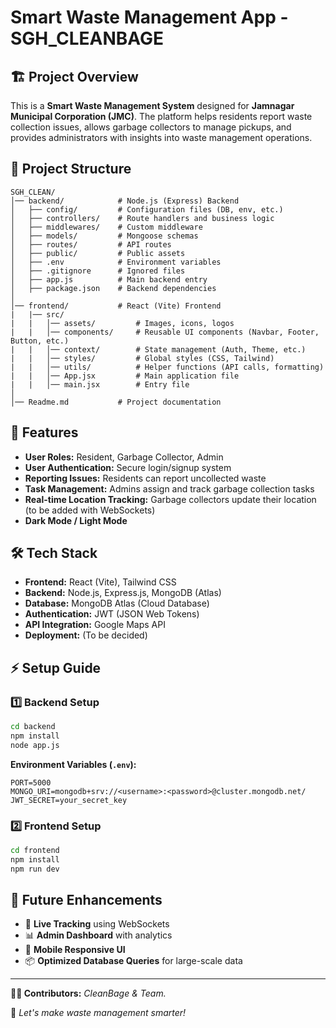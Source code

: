 # Smart Waste Management App - SGH_CLEANBAGE

## 🏗️ Project Overview
This is a **Smart Waste Management System** designed for **Jamnagar Municipal Corporation (JMC)**. The platform helps residents report waste collection issues, allows garbage collectors to manage pickups, and provides administrators with insights into waste management operations.

## 📁 Project Structure
```
SGH_CLEAN/
│── backend/            # Node.js (Express) Backend
│   ├── config/         # Configuration files (DB, env, etc.)
│   ├── controllers/    # Route handlers and business logic
│   ├── middlewares/    # Custom middleware
│   ├── models/         # Mongoose schemas
│   ├── routes/         # API routes
│   ├── public/         # Public assets
│   ├── .env            # Environment variables
│   ├── .gitignore      # Ignored files
│   ├── app.js          # Main backend entry
│   ├── package.json    # Backend dependencies
│
│── frontend/           # React (Vite) Frontend
|   |── src/
|   |   │── assets/         # Images, icons, logos
|   |   │── components/     # Reusable UI components (Navbar, Footer, Button, etc.)
|   |   │── context/        # State management (Auth, Theme, etc.)
|   |   │── styles/         # Global styles (CSS, Tailwind)
|   |   │── utils/          # Helper functions (API calls, formatting)
|   |   │── App.jsx         # Main application file
|   |   │── main.jsx        # Entry file
│
│── Readme.md           # Project documentation
```

## 🚀 Features
- **User Roles:** Resident, Garbage Collector, Admin
- **User Authentication:** Secure login/signup system
- **Reporting Issues:** Residents can report uncollected waste
- **Task Management:** Admins assign and track garbage collection tasks
- **Real-time Location Tracking:** Garbage collectors update their location (to be added with WebSockets)
- **Dark Mode / Light Mode**

## 🛠️ Tech Stack
- **Frontend:** React (Vite), Tailwind CSS
- **Backend:** Node.js, Express.js, MongoDB (Atlas)
- **Database:** MongoDB Atlas (Cloud Database)
- **Authentication:** JWT (JSON Web Tokens)
- **API Integration:** Google Maps API
- **Deployment:** (To be decided)

## ⚡ Setup Guide
### 1️⃣ Backend Setup
```sh
cd backend
npm install
node app.js
```
**Environment Variables (`.env`):**
```
PORT=5000
MONGO_URI=mongodb+srv://<username>:<password>@cluster.mongodb.net/
JWT_SECRET=your_secret_key
```

### 2️⃣ Frontend Setup
```sh 
cd frontend 
npm install
npm run dev
```

## 📌 Future Enhancements
- 📍 **Live Tracking** using WebSockets
- 📊 **Admin Dashboard** with analytics
- 📱 **Mobile Responsive UI**
- 📦 **Optimized Database Queries** for large-scale data

---
**👨‍💻 Contributors:** _CleanBage & Team._

🚀 *Let's make waste management smarter!*

